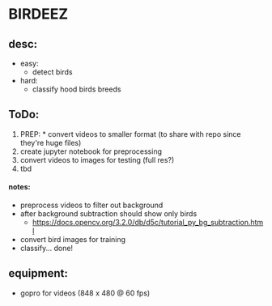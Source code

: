 # BIRDEEZ

## desc:
   * easy:
     * detect birds
   * hard:
     * classify hood birds breeds


## ToDo:
   1. PREP:
     * convert videos to smaller format (to share with repo since they're huge files)
   2. create jupyter notebook for preprocessing
   3. convert videos to images for testing (full res?)
   4. tbd


#### notes:
  * preprocess videos to filter out background
  * after background subtraction should show only birds
    * https://docs.opencv.org/3.2.0/db/d5c/tutorial_py_bg_subtraction.html
  * convert bird images for training
  * classify... done!


## equipment:
   * gopro for videos (848 x 480 @ 60 fps)